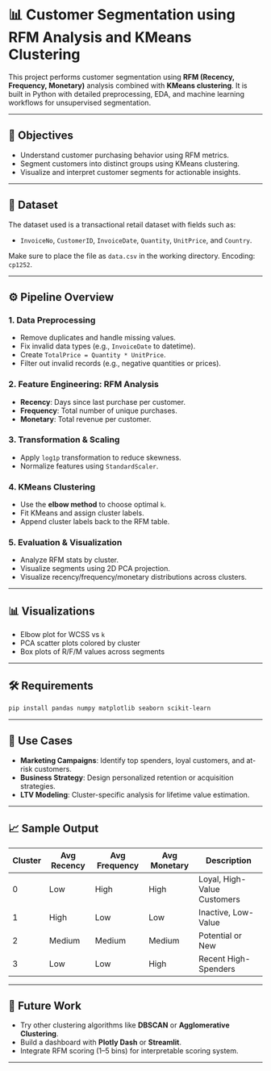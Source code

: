 
# 📊 Customer Segmentation using RFM Analysis and KMeans Clustering

This project performs customer segmentation using **RFM (Recency, Frequency, Monetary)** analysis combined with **KMeans clustering**. It is built in Python with detailed preprocessing, EDA, and machine learning workflows for unsupervised segmentation.

---

## 🧠 Objectives

- Understand customer purchasing behavior using RFM metrics.
- Segment customers into distinct groups using KMeans clustering.
- Visualize and interpret customer segments for actionable insights.

---

## 📁 Dataset

The dataset used is a transactional retail dataset with fields such as:
- `InvoiceNo`, `CustomerID`, `InvoiceDate`, `Quantity`, `UnitPrice`, and `Country`.

Make sure to place the file as `data.csv` in the working directory. Encoding: `cp1252`.

---

## ⚙️ Pipeline Overview

### 1. Data Preprocessing
- Remove duplicates and handle missing values.
- Fix invalid data types (e.g., `InvoiceDate` to datetime).
- Create `TotalPrice = Quantity * UnitPrice`.
- Filter out invalid records (e.g., negative quantities or prices).

### 2. Feature Engineering: RFM Analysis
- **Recency**: Days since last purchase per customer.
- **Frequency**: Total number of unique purchases.
- **Monetary**: Total revenue per customer.

### 3. Transformation & Scaling
- Apply `log1p` transformation to reduce skewness.
- Normalize features using `StandardScaler`.

### 4. KMeans Clustering
- Use the **elbow method** to choose optimal `k`.
- Fit KMeans and assign cluster labels.
- Append cluster labels back to the RFM table.

### 5. Evaluation & Visualization
- Analyze RFM stats by cluster.
- Visualize segments using 2D PCA projection.
- Visualize recency/frequency/monetary distributions across clusters.

---

## 📊 Visualizations

- Elbow plot for WCSS vs `k`
- PCA scatter plots colored by cluster
- Box plots of R/F/M values across segments

---

## 🛠️ Requirements

```bash
pip install pandas numpy matplotlib seaborn scikit-learn
```

---

## 📌 Use Cases

- **Marketing Campaigns**: Identify top spenders, loyal customers, and at-risk customers.
- **Business Strategy**: Design personalized retention or acquisition strategies.
- **LTV Modeling**: Cluster-specific analysis for lifetime value estimation.

---

## 📈 Sample Output

| Cluster | Avg Recency | Avg Frequency | Avg Monetary | Description |
|---------|-------------|----------------|----------------|-------------|
| 0       | Low         | High           | High           | Loyal, High-Value Customers |
| 1       | High        | Low            | Low            | Inactive, Low-Value |
| 2       | Medium      | Medium         | Medium         | Potential or New |
| 3       | Low         | Low            | High           | Recent High-Spenders |

---

## 🧠 Future Work

- Try other clustering algorithms like **DBSCAN** or **Agglomerative Clustering**.
- Build a dashboard with **Plotly Dash** or **Streamlit**.
- Integrate RFM scoring (1–5 bins) for interpretable scoring system.

---
